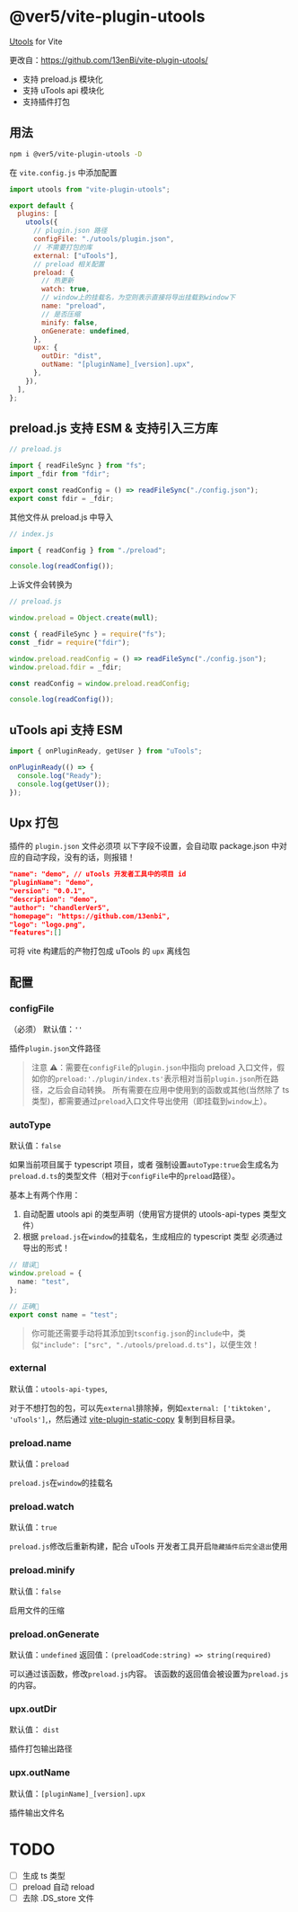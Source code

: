 # @ver5/vite-plugin-utools

<a href="http://www.u.tools/">Utools</a> for Vite

更改自：https://github.com/13enBi/vite-plugin-utools/

- 支持 preload.js 模块化
- 支持 uTools api 模块化
- 支持插件打包

## 用法

```bash
npm i @ver5/vite-plugin-utools -D
```

在 `vite.config.js` 中添加配置

```js
import utools from "vite-plugin-utools";

export default {
  plugins: [
    utools({
      // plugin.json 路径
      configFile: "./utools/plugin.json",
      // 不需要打包的库
      external: ["uTools"],
      // preload 相关配置
      preload: {
        // 热更新
        watch: true,
        // window上的挂载名，为空则表示直接将导出挂载到window下
        name: "preload",
        // 是否压缩
        minify: false,
        onGenerate: undefined,
      },
      upx: {
        outDir: "dist",
        outName: "[pluginName]_[version].upx",
      },
    }),
  ],
};
```

## preload.js 支持 ESM & 支持引入三方库

```js
// preload.js

import { readFileSync } from "fs";
import _fdir from "fdir";

export const readConfig = () => readFileSync("./config.json");
export const fdir = _fdir;
```

其他文件从 preload.js 中导入

```js
// index.js

import { readConfig } from "./preload";

console.log(readConfig());
```

上诉文件会转换为

```js
// preload.js

window.preload = Object.create(null);

const { readFileSync } = require("fs");
const _fidr = require("fdir");

window.preload.readConfig = () => readFileSync("./config.json");
window.preload.fdir = _fdir;
```

```js
const readConfig = window.preload.readConfig;

console.log(readConfig());
```

## uTools api 支持 ESM

```js
import { onPluginReady, getUser } from "uTools";

onPluginReady(() => {
  console.log("Ready");
  console.log(getUser());
});
```

## Upx 打包

插件的 `plugin.json` 文件必须项
以下字段不设置，会自动取 package.json 中对应的自动字段，没有的话，则报错！

```json
"name": "demo", // uTools 开发者工具中的项目 id
"pluginName": "demo",
"version": "0.0.1",
"description": "demo",
"author": "chandlerVer5",
"homepage": "https://github.com/13enbi",
"logo": "logo.png",
"features":[]
```

可将 vite 构建后的产物打包成 uTools 的 `upx` 离线包

## 配置

### configFile

（必须）
默认值：`''`

插件`plugin.json`文件路径

> 注意 ⚠️：需要在`configFile`的`plugin.json`中指向 preload 入口文件，假如你的`preload:'./plugin/index.ts'`表示相对当前`plugin.json`所在路径，之后会自动转换。
> 所有需要在应用中使用到的函数或其他(当然除了 ts 类型)，都需要通过`preload`入口文件导出使用（即挂载到`window`上）。

### autoType

默认值：`false`

如果当前项目属于 typescript 项目，或者 强制设置`autoType:true`会生成名为`preload.d.ts`的类型文件（相对于`configFile`中的`preload`路径）。

基本上有两个作用：

1. 自动配置 utools api 的类型声明（使用官方提供的 utools-api-types 类型文件）
2. 根据 `preload.js`在`window`的挂载名，生成相应的 typescript 类型
   必须通过 导出的形式！

```ts
// 错误🙅
window.preload = {
  name: "test",
};

// 正确🙆
export const name = "test";
```

> 你可能还需要手动将其添加到`tsconfig.json`的`include`中，类似`"include": ["src", "./utools/preload.d.ts"]`，以便生效！

### external

默认值：`utools-api-types`,

对于不想打包的包，可以先`external`排除掉，例如`external: ['tiktoken', 'uTools']`,，然后通过 [vite-plugin-static-copy](https://github.com/sapphi-red/vite-plugin-static-copy) 复制到目标目录。

### preload.name

默认值：`preload`

`preload.js`在`window`的挂载名

### preload.watch

默认值：`true`

`preload.js`修改后重新构建，配合 uTools 开发者工具开启`隐藏插件后完全退出`使用

### preload.minify

默认值：`false`

启用文件的压缩

### preload.onGenerate

默认值：`undefined`
返回值：`(preloadCode:string) => string(required)`

可以通过该函数，修改`preload.js`内容。
该函数的返回值会被设置为`preload.js`的内容。

### upx.outDir

默认值： `dist`

插件打包输出路径

### upx.outName

默认值：`[pluginName]_[version].upx`

插件输出文件名

# TODO

- [ ] 生成 ts 类型
- [ ] preload 自动 reload
- [ ] 去除 .DS_store 文件
